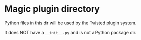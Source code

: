 # Magic plugin directory

Python files in this dir will be used by the Twisted plugin system.

It does NOT have a `__init__.py` and is not a Python package dir.
